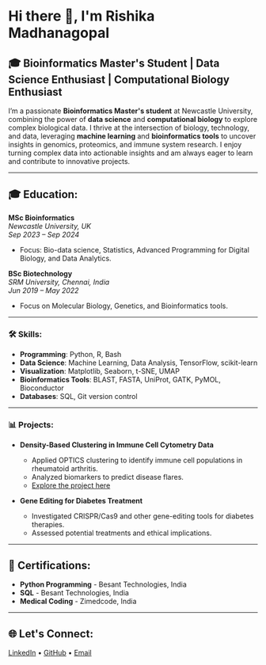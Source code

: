 # Hi there 👋, I'm Rishika Madhanagopal
## 🎓 Bioinformatics Master's Student | Data Science Enthusiast | Computational Biology Enthusiast

I’m a passionate **Bioinformatics Master's student** at Newcastle University, combining the power of **data science** and **computational biology** to explore complex biological data. I thrive at the intersection of biology, technology, and data, leveraging **machine learning** and **bioinformatics tools** to uncover insights in genomics, proteomics, and immune system research. I enjoy turning complex data into actionable insights and am always eager to learn and contribute to innovative projects.

---

## 🎓 Education:
**MSc Bioinformatics**  
_Newcastle University, UK_  
_Sep 2023 – Sep 2024_  
- Focus: Bio-data science, Statistics, Advanced Programming for Digital Biology, and Data Analytics.

**BSc Biotechnology**  
_SRM University, Chennai, India_  
_Jun 2019 – May 2022_  
- Focus on Molecular Biology, Genetics, and Bioinformatics tools.
  
---

### 🛠️ Skills:
- **Programming**: Python, R, Bash
- **Data Science**: Machine Learning, Data Analysis, TensorFlow, scikit-learn
- **Visualization**: Matplotlib, Seaborn, t-SNE, UMAP
- **Bioinformatics Tools**: BLAST, FASTA, UniProt, GATK, PyMOL, Bioconductor
- **Databases**: SQL, Git version control

---

### 📊 Projects:
- **Density-Based Clustering in Immune Cell Cytometry Data**  
   - Applied OPTICS clustering to identify immune cell populations in rheumatoid arthritis.
   - Analyzed biomarkers to predict disease flares.
   - [Explore the project here](https://github.com/Rishika-Madhanagopal/Rheumatoid-Arthritis)

- **Gene Editing for Diabetes Treatment**  
   - Investigated CRISPR/Cas9 and other gene-editing tools for diabetes therapies.
   - Assessed potential treatments and ethical implications.

---

## 📜 Certifications:
- **Python Programming** - Besant Technologies, India
- **SQL** - Besant Technologies, India
- **Medical Coding** - Zimedcode, India

---

## 🌐 Let's Connect:
[LinkedIn](https://www.linkedin.com/in/rishikam) • [GitHub](https://github.com/Rishika-Madhanagopal) • [Email](mailto:your-rishikamadhanagopal@gmail.com)



